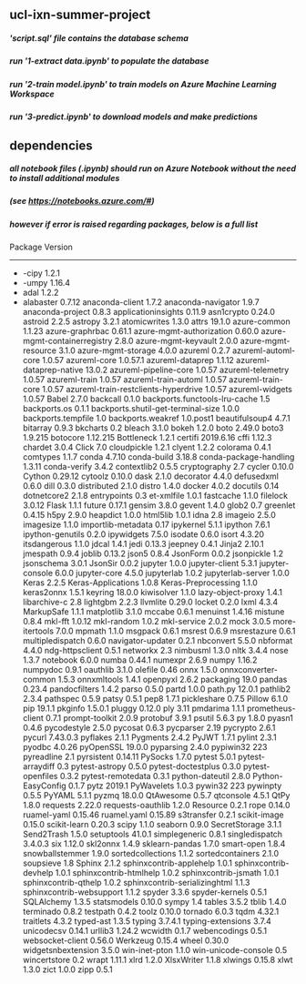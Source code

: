## ucl-ixn-summer-project
##### 'script.sql' file contains the database schema 
##### run '1-extract data.ipynb' to populate the database
##### run '2-train model.ipynb' to train models on Azure Machine Learning Workspace
##### run '3-predict.ipynb' to download models and make predictions

## dependencies
##### all notebook files (.ipynb) should run on Azure Notebook without the need to install additional modules
##### (see https://notebooks.azure.com/#)
##### however if error is raised regarding packages, below is a full list 

Package                              Version
------------------------------------ ---------
- -cipy                                1.2.1
- -umpy                                1.16.4
- adal                                 1.2.2
- alabaster                            0.7.12
anaconda-client                      1.7.2
anaconda-navigator                   1.9.7
anaconda-project                     0.8.3
applicationinsights                  0.11.9
asn1crypto                           0.24.0
astroid                              2.2.5
astropy                              3.2.1
atomicwrites                         1.3.0
attrs                                19.1.0
azure-common                         1.1.23
azure-graphrbac                      0.61.1
azure-mgmt-authorization             0.60.0
azure-mgmt-containerregistry         2.8.0
azure-mgmt-keyvault                  2.0.0
azure-mgmt-resource                  3.1.0
azure-mgmt-storage                   4.0.0
azureml                              0.2.7
azureml-automl-core                  1.0.57
azureml-core                         1.0.57.1
azureml-dataprep                     1.1.12
azureml-dataprep-native              13.0.2
azureml-pipeline-core                1.0.57
azureml-telemetry                    1.0.57
azureml-train                        1.0.57
azureml-train-automl                 1.0.57
azureml-train-core                   1.0.57
azureml-train-restclients-hyperdrive 1.0.57
azureml-widgets                      1.0.57
Babel                                2.7.0
backcall                             0.1.0
backports.functools-lru-cache        1.5
backports.os                         0.1.1
backports.shutil-get-terminal-size   1.0.0
backports.tempfile                   1.0
backports.weakref                    1.0.post1
beautifulsoup4                       4.7.1
bitarray                             0.9.3
bkcharts                             0.2
bleach                               3.1.0
bokeh                                1.2.0
boto                                 2.49.0
boto3                                1.9.215
botocore                             1.12.215
Bottleneck                           1.2.1
certifi                              2019.6.16
cffi                                 1.12.3
chardet                              3.0.4
Click                                7.0
cloudpickle                          1.2.1
clyent                               1.2.2
colorama                             0.4.1
comtypes                             1.1.7
conda                                4.7.10
conda-build                          3.18.8
conda-package-handling               1.3.11
conda-verify                         3.4.2
contextlib2                          0.5.5
cryptography                         2.7
cycler                               0.10.0
Cython                               0.29.12
cytoolz                              0.10.0
dask                                 2.1.0
decorator                            4.4.0
defusedxml                           0.6.0
dill                                 0.3.0
distributed                          2.1.0
distro                               1.4.0
docker                               4.0.2
docutils                             0.14
dotnetcore2                          2.1.8
entrypoints                          0.3
et-xmlfile                           1.0.1
fastcache                            1.1.0
filelock                             3.0.12
Flask                                1.1.1
future                               0.17.1
gensim                               3.8.0
gevent                               1.4.0
glob2                                0.7
greenlet                             0.4.15
h5py                                 2.9.0
heapdict                             1.0.0
html5lib                             1.0.1
idna                                 2.8
imageio                              2.5.0
imagesize                            1.1.0
importlib-metadata                   0.17
ipykernel                            5.1.1
ipython                              7.6.1
ipython-genutils                     0.2.0
ipywidgets                           7.5.0
isodate                              0.6.0
isort                                4.3.20
itsdangerous                         1.1.0
jdcal                                1.4.1
jedi                                 0.13.3
jeepney                              0.4.1
Jinja2                               2.10.1
jmespath                             0.9.4
joblib                               0.13.2
json5                                0.8.4
JsonForm                             0.0.2
jsonpickle                           1.2
jsonschema                           3.0.1
JsonSir                              0.0.2
jupyter                              1.0.0
jupyter-client                       5.3.1
jupyter-console                      6.0.0
jupyter-core                         4.5.0
jupyterlab                           1.0.2
jupyterlab-server                    1.0.0
Keras                                2.2.5
Keras-Applications                   1.0.8
Keras-Preprocessing                  1.1.0
keras2onnx                           1.5.1
keyring                              18.0.0
kiwisolver                           1.1.0
lazy-object-proxy                    1.4.1
libarchive-c                         2.8
lightgbm                             2.2.3
llvmlite                             0.29.0
locket                               0.2.0
lxml                                 4.3.4
MarkupSafe                           1.1.1
matplotlib                           3.1.0
mccabe                               0.6.1
menuinst                             1.4.16
mistune                              0.8.4
mkl-fft                              1.0.12
mkl-random                           1.0.2
mkl-service                          2.0.2
mock                                 3.0.5
more-itertools                       7.0.0
mpmath                               1.1.0
msgpack                              0.6.1
msrest                               0.6.9
msrestazure                          0.6.1
multipledispatch                     0.6.0
navigator-updater                    0.2.1
nbconvert                            5.5.0
nbformat                             4.4.0
ndg-httpsclient                      0.5.1
networkx                             2.3
nimbusml                             1.3.0
nltk                                 3.4.4
nose                                 1.3.7
notebook                             6.0.0
numba                                0.44.1
numexpr                              2.6.9
numpy                                1.16.2
numpydoc                             0.9.1
oauthlib                             3.1.0
olefile                              0.46
onnx                                 1.5.0
onnxconverter-common                 1.5.3
onnxmltools                          1.4.1
openpyxl                             2.6.2
packaging                            19.0
pandas                               0.23.4
pandocfilters                        1.4.2
parso                                0.5.0
partd                                1.0.0
path.py                              12.0.1
pathlib2                             2.3.4
pathspec                             0.5.9
patsy                                0.5.1
pep8                                 1.7.1
pickleshare                          0.7.5
Pillow                               6.1.0
pip                                  19.1.1
pkginfo                              1.5.0.1
pluggy                               0.12.0
ply                                  3.11
pmdarima                             1.1.1
prometheus-client                    0.7.1
prompt-toolkit                       2.0.9
protobuf                             3.9.1
psutil                               5.6.3
py                                   1.8.0
pyasn1                               0.4.6
pycodestyle                          2.5.0
pycosat                              0.6.3
pycparser                            2.19
pycrypto                             2.6.1
pycurl                               7.43.0.3
pyflakes                             2.1.1
Pygments                             2.4.2
PyJWT                                1.7.1
pylint                               2.3.1
pyodbc                               4.0.26
pyOpenSSL                            19.0.0
pyparsing                            2.4.0
pypiwin32                            223
pyreadline                           2.1
pyrsistent                           0.14.11
PySocks                              1.7.0
pytest                               5.0.1
pytest-arraydiff                     0.3
pytest-astropy                       0.5.0
pytest-doctestplus                   0.3.0
pytest-openfiles                     0.3.2
pytest-remotedata                    0.3.1
python-dateutil                      2.8.0
Python-EasyConfig                    0.1.7
pytz                                 2019.1
PyWavelets                           1.0.3
pywin32                              223
pywinpty                             0.5.5
PyYAML                               5.1.1
pyzmq                                18.0.0
QtAwesome                            0.5.7
qtconsole                            4.5.1
QtPy                                 1.8.0
requests                             2.22.0
requests-oauthlib                    1.2.0
Resource                             0.2.1
rope                                 0.14.0
ruamel-yaml                          0.15.46
ruamel.yaml                          0.15.89
s3transfer                           0.2.1
scikit-image                         0.15.0
scikit-learn                         0.20.3
scipy                                1.1.0
seaborn                              0.9.0
SecretStorage                        3.1.1
Send2Trash                           1.5.0
setuptools                           41.0.1
simplegeneric                        0.8.1
singledispatch                       3.4.0.3
six                                  1.12.0
skl2onnx                             1.4.9
sklearn-pandas                       1.7.0
smart-open                           1.8.4
snowballstemmer                      1.9.0
sortedcollections                    1.1.2
sortedcontainers                     2.1.0
soupsieve                            1.8
Sphinx                               2.1.2
sphinxcontrib-applehelp              1.0.1
sphinxcontrib-devhelp                1.0.1
sphinxcontrib-htmlhelp               1.0.2
sphinxcontrib-jsmath                 1.0.1
sphinxcontrib-qthelp                 1.0.2
sphinxcontrib-serializinghtml        1.1.3
sphinxcontrib-websupport             1.1.2
spyder                               3.3.6
spyder-kernels                       0.5.1
SQLAlchemy                           1.3.5
statsmodels                          0.10.0
sympy                                1.4
tables                               3.5.2
tblib                                1.4.0
terminado                            0.8.2
testpath                             0.4.2
toolz                                0.10.0
tornado                              6.0.3
tqdm                                 4.32.1
traitlets                            4.3.2
typed-ast                            1.3.5
typing                               3.7.4.1
typing-extensions                    3.7.4
unicodecsv                           0.14.1
urllib3                              1.24.2
wcwidth                              0.1.7
webencodings                         0.5.1
websocket-client                     0.56.0
Werkzeug                             0.15.4
wheel                                0.30.0
widgetsnbextension                   3.5.0
win-inet-pton                        1.1.0
win-unicode-console                  0.5
wincertstore                         0.2
wrapt                                1.11.1
xlrd                                 1.2.0
XlsxWriter                           1.1.8
xlwings                              0.15.8
xlwt                                 1.3.0
zict                                 1.0.0
zipp                                 0.5.1
